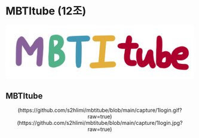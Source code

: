 # MBTItube (12조)
![enter image description here](https://github.com/s2hlimi/mbtitube/blob/main/static/mbti.png?raw=true)

## MBTItube
<center>(https://github.com/s2hlimi/mbtitube/blob/main/capture/1login.gif?raw=true)
(https://github.com/s2hlimi/mbtitube/blob/main/capture/1login.jpg?raw=true)</center>
